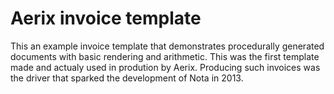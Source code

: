 # Aerix invoice template

This an example invoice template that demonstrates procedurally generated documents with basic rendering and arithmetic. This was the first template made and actualy used in prodution by Aerix. Producing such invoices was the driver that sparked the development of Nota in 2013.